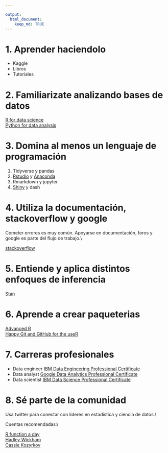 ```yaml
---

output: 
  html_document:
    keep_md: TRUE
---
```


# 1. Aprender haciendolo

* Kaggle
* Libros
* Tutoriales

# 2. Familiarizate analizando bases de datos

[R for data science](https://r4ds.had.co.nz/)\
[Python for data analysis](https://wesmckinney.com/pages/book.html)

# 3. Domina al menos un lenguaje de programación

1. Tidyverse y pandas
2. [Rstudio](https://www.rstudio.com/) y [Anaconda](https://www.anaconda.com/)
3. Rmarkdown y jupyter
4. [Shiny](https://mastering-shiny.org/) y dash

# 4. Utiliza la documentación, stackoverflow y google

Cometer errores es muy común. Apoyarse en documentación, foros y google es parte del flujo de trabajo.\

[stackoverflow](https://stackoverflow.com/)

# 5. Entiende y aplica distintos enfoques de inferencia

[Stan](https://mc-stan.org/)

# 6. Aprende a crear paqueterias

[Advanced R](https://adv-r.hadley.nz/)\
[Happy Git and GitHub for the useR](https://happygitwithr.com/)

# 7. Carreras profesionales

* Data engineer [IBM Data Engineering Professional Certificate](https://www.coursera.org/professional-certificates/ibm-data-engineer)
* Data analyst [Google Data Analytics Professional Certificate](https://www.coursera.org/professional-certificates/google-data-analytics)
* Data scientist [IBM Data Science Professional Certificate](https://www.coursera.org/professional-certificates/ibm-data-science)

# 8. Sé parte de la comunidad

Usa twitter para conectar con líderes en estadística y ciencia de datos.\

Cuentas recomendadas:\

[R function a day](https://twitter.com/rfunctionaday)\
[Hadley Wickham](https://twitter.com/hadleywickham)\
[Cassie Kozyrkov](https://twitter.com/quaesita)

